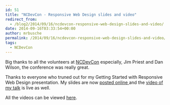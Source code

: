 ```yaml
---
id: 51
title: "NCDevCon - Responsive Web Design slides and video"
redirect_from:
  - /blog2/2014/09/16/ncdevcon-responsive-web-design-slides-and-video/
date: 2014-09-16T03:33:54+00:00
author: mrbusche
permalink: /2014/09/16/ncdevcon-responsive-web-design-slides-and-video/
tags:
  - NCDevCon
---
```


Big thanks to all the volunteers at <a href="https://ncdevcon.com/" target="_blank">NCDevCon</a> especially, Jim Priest and Dan Wilson, the conference was really great.

Thanks to everyone who truned out for my Getting Started with Responsive Web Design presentation. My slides are now <a href="https://mrbusche.com/p/responsive-NCDevCon/" target="_blank">posted online </a> and the <a href="https://textiles.online.ncsu.edu/online/Play/d40c35ec04c542f2b2a0bb01ddd9016d1d?catalog=f3393fc7-f068-4b21-84cd-23d1cebcd014" target="_blank">video of my talk</a> is live as well.

All the videos can be viewed [here](https://textiles.online.ncsu.edu/online/Catalog/catalogs/ncdevcon-2014).
